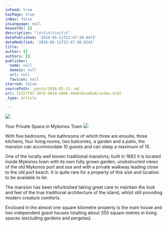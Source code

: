 ```yaml
---
inFeed: true
hasPage: true
inNav: false
inLanguage: null
keywords: []
description: "\n\t\n\t\n\t\t"
datePublished: '2016-05-11T22:47:39.947Z'
dateModified: '2016-05-11T22:47:30.624Z'
title: ''
author: []
authors: []
publisher:
  name: null
  domain: null
  url: null
  favicon: null
starred: false
sourcePath: _posts/2016-05-11-.md
url: 71257f87-307b-4014-a966-59a010ced5a6/index.html
_type: Article

---
```

![](https://the-grid-user-content.s3-us-west-2.amazonaws.com/c289f29f-e0d6-4567-91ba-e73c58f3b60c.jpg)

Your Private Space in Mykonos Town ![](https://the-grid-user-content.s3-us-west-2.amazonaws.com/104d0846-573a-4d30-ae11-9be7b4892ab9.jpg)

With five bedrooms, five bathrooms of which three are
ensuite, three kitchens, four living rooms, two balconies, a
garden and a patio, the mansion can accommodate 10
guests and can sleep a maximum of 15\.

One of the locally well known traditional mansions; built in 1882 it is located inside Mykonos town with its own fully grown garden, unobstructed views of the old Mykonos port and sea and with a private walkway leading close to the old port beach. It is quite rare for a property of this size and location to be available to let.

The mansion has been refurbished taking great care to maintain the look and feel of the true traditional architecture of the island, whilst still providing modern creature comforts.

Enclosed in the almost one square kilometre property is
the main house and two independent guest houses
totalling about 350 square metres in living spaces
(excluding gardens and pergolas).